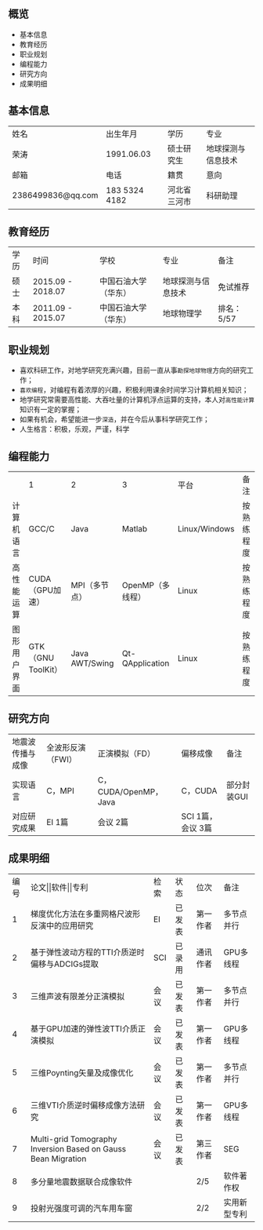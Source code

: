 ## 概览
* 基本信息
* 教育经历
* 职业规划
* 编程能力
* 研究方向
* 成果明细

## 基本信息
<table>
    <tr>
        <td>姓名</td>
        <td>出生年月</td>
        <td>学历</td>
        <td>专业</td>
    </tr>
    <tr>
        <td>荣涛</td>
        <td>1991.06.03</td>
        <td>硕士研究生</td>
        <td>地球探测与信息技术</td>
    </tr>
    <tr>
        <td>邮箱</td>
        <td>电话</td>
        <td>籍贯</td>
        <td>意向</td>
    </tr>
    <tr>
        <td>2386499836@qq.com</td>
        <td>183 5324 4182</td>
        <td>河北省三河市</td>
        <td>科研助理</td>
    </tr>
</table>

## 教育经历
<table>
    <tr>
        <td>学历</td>
        <td>时间</td>
        <td>学校</td>
        <td>专业</td>
        <td>备注</td>
    </tr>
    <tr>
        <td>硕士</td>
        <td>2015.09 - 2018.07</td>
        <td>中国石油大学（华东）</td>
        <td>地球探测与信息技术</td>
        <td>免试推荐</td>
    </tr>
    <tr>
        <td>本科</td>
        <td>2011.09 - 2015.07</td>
        <td>中国石油大学（华东）</td>
        <td>地球物理学</td>
        <td>排名：5/57</td>
    </tr>
</table>

## 职业规划
* 喜欢科研工作，对地学研究充满兴趣，目前一直从事```勘探地球物理```方向的研究工作；
* ```喜欢编程```，对编程有着浓厚的兴趣，积极利用课余时间学习计算机相关知识；
* 地学研究常需要高性能、大吞吐量的计算机浮点运算的支持，本人对```高性能计算```知识有一定的掌握；
* 如果有机会，希望能进一步```深造```，并在今后从事科学研究工作；
* 人生格言：积极，乐观，严谨，科学

## 编程能力
<table>
    <tr>
        <td></td>
        <td>1</td>
        <td>2</td>
        <td>3</td>
        <td>平台</td>
        <td>备注</td>
    </tr>
    <tr>
        <td>计算机语言</td>
        <td>GCC/C</td>
        <td>Java</td>
        <td>Matlab</td>
        <td>Linux/Windows</td>
        <td>按熟练程度</td>
    </tr>
    <tr>
        <td>高性能运算</td>
        <td>CUDA（GPU加速）</td>
        <td>MPI（多节点）</td>
        <td>OpenMP（多线程）</td>
        <td>Linux</td>
        <td>按熟练程度</td>
    </tr>
    <tr>
        <td>图形用户界面</td>
        <td>GTK（GNU ToolKit）</td>
        <td>Java AWT/Swing</td>
        <td>Qt-QApplication</td>
        <td>Linux</td>
        <td>按熟练程度</td>
    </tr>
</table>

## 研究方向
<table>
    <tr>
        <td>地震波传播与成像</td>
        <td>全波形反演（FWI）</td>
        <td>正演模拟（FD）</td>
        <td>偏移成像</td>
        <td>备注</td>
    </tr>
    <tr>
        <td>实现语言</td>
        <td>C，MPI</td>
        <td>C，CUDA/OpenMP，Java</td>
        <td>C，CUDA</td>
        <td>部分封装GUI</td>
    </tr>
    <tr>
        <td>对应研究成果</td>
        <td>EI 1篇</td>
        <td>会议 2篇</td>
        <td>SCI 1篇，会议 3篇</td>
        <td></td>
    </tr>
</table>

## 成果明细
<table>
    <tr>
        <td>编号</td>
        <td>论文||软件||专利</td>
        <td>检索</td>
        <td>状态</td>
        <td>位次</td>
        <td>备注</td>
    </tr>
    <tr>
        <td>1</td>
        <td>梯度优化方法在多重网格尺波形反演中的应用研究</td>
        <td>EI</td>
        <td>已发表</td>
        <td>第一作者</td>
        <td>多节点并行</td>
    </tr>
    <tr>
        <td>2</td>
        <td>基于弹性波动方程的TTI介质逆时偏移与ADCIGs提取</td>
        <td>SCI</td>
        <td>已录用</td>
        <td>通讯作者</td>
        <td>GPU多线程</td>
    </tr>
    <tr>
        <td>3</td>
        <td>三维声波有限差分正演模拟</td>
        <td>会议</td>
        <td>已发表</td>
        <td>第一作者</td>
        <td>多节点并行</td>
    </tr>
    <tr>
        <td>4</td>
        <td>基于GPU加速的弹性波TTI介质正演模拟</td>
        <td>会议</td>
        <td>已发表</td>
        <td>第一作者</td>
        <td>GPU多线程</td>
    </tr>
    <tr>
        <td>5</td>
        <td>三维Poynting矢量及成像优化</td>
        <td>会议</td>
        <td>已发表</td>
        <td>第一作者</td>
        <td>多节点并行</td>
    </tr>
    <tr>
        <td>6</td>
        <td>三维VTI介质逆时偏移成像方法研究</td>
        <td>会议</td>
        <td>已发表</td>
        <td>第一作者</td>
        <td>GPU多线程</td>
    </tr>
    <tr>
        <td>7</td>
        <td>Multi-grid Tomography Inversion Based on Gauss Bean Migration</td>
        <td>会议</td>
        <td>已发表</td>
        <td>第三作者</td>
        <td>SEG</td>
    </tr>
    <tr>
        <td>8</td>
        <td>多分量地震数据联合成像软件</td>
        <td></td>
        <td></td>
        <td>2/5</td>
        <td>软件著作权</td>
    </tr>
    <tr>
        <td>9</td>
        <td>投射光强度可调的汽车用车窗</td>
        <td></td>
        <td></td>
        <td>2/2</td>
        <td>实用新型专利</td>
    </tr>
</table>
